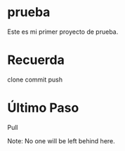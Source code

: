 # prueba
Este es mi primer proyecto de prueba.


# Recuerda

clone
commit
push

# Último Paso 

Pull


Note: No one will be left behind here.